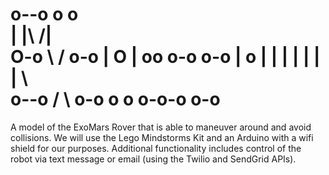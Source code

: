 o--o         o   o             
|            |\ /|             
O-o  \ / o-o | O |  oo o-o o-o 
|     o  | | |   | | | |    \  
o--o / \ o-o o   o o-o-o   o-o 
=======

A model of the ExoMars Rover that is able to maneuver around and avoid collisions. We will use the Lego Mindstorms Kit and an Arduino with a wifi shield for our purposes. Additional functionality includes control of the robot via text message or email (using the Twilio and SendGrid APIs).
